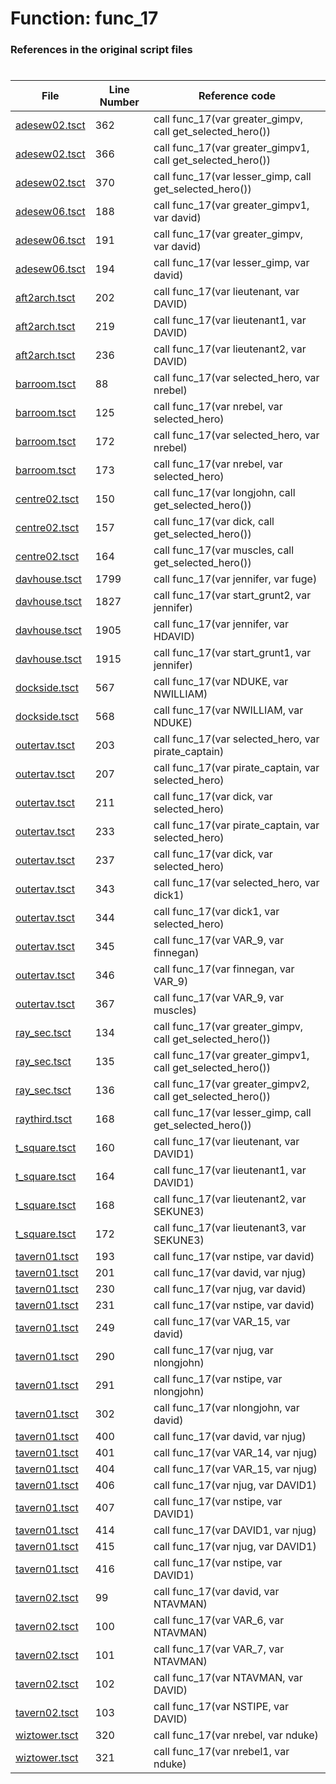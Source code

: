 # Function: func_17
### References in the original script files

#

| File | Line Number | Reference code |
| --- | --- | --- |
| [adesew02.tsct](../../../out/adesew02.tsct#L362) | 362 | call func_17(var greater_gimpv, call get_selected_hero()) |
| [adesew02.tsct](../../../out/adesew02.tsct#L366) | 366 | call func_17(var greater_gimpv1, call get_selected_hero()) |
| [adesew02.tsct](../../../out/adesew02.tsct#L370) | 370 | call func_17(var lesser_gimp, call get_selected_hero()) |
| [adesew06.tsct](../../../out/adesew06.tsct#L188) | 188 | call func_17(var greater_gimpv1, var david) |
| [adesew06.tsct](../../../out/adesew06.tsct#L191) | 191 | call func_17(var greater_gimpv, var david) |
| [adesew06.tsct](../../../out/adesew06.tsct#L194) | 194 | call func_17(var lesser_gimp, var david) |
| [aft2arch.tsct](../../../out/aft2arch.tsct#L202) | 202 | call func_17(var lieutenant, var DAVID) |
| [aft2arch.tsct](../../../out/aft2arch.tsct#L219) | 219 | call func_17(var lieutenant1, var DAVID) |
| [aft2arch.tsct](../../../out/aft2arch.tsct#L236) | 236 | call func_17(var lieutenant2, var DAVID) |
| [barroom.tsct](../../../out/barroom.tsct#L88) | 88 | call func_17(var selected_hero, var nrebel) |
| [barroom.tsct](../../../out/barroom.tsct#L125) | 125 | call func_17(var nrebel, var selected_hero) |
| [barroom.tsct](../../../out/barroom.tsct#L172) | 172 | call func_17(var selected_hero, var nrebel) |
| [barroom.tsct](../../../out/barroom.tsct#L173) | 173 | call func_17(var nrebel, var selected_hero) |
| [centre02.tsct](../../../out/centre02.tsct#L150) | 150 | call func_17(var longjohn, call get_selected_hero()) |
| [centre02.tsct](../../../out/centre02.tsct#L157) | 157 | call func_17(var dick, call get_selected_hero()) |
| [centre02.tsct](../../../out/centre02.tsct#L164) | 164 | call func_17(var muscles, call get_selected_hero()) |
| [davhouse.tsct](../../../out/davhouse.tsct#L1799) | 1799 | call func_17(var jennifer, var fuge) |
| [davhouse.tsct](../../../out/davhouse.tsct#L1827) | 1827 | call func_17(var start_grunt2, var jennifer) |
| [davhouse.tsct](../../../out/davhouse.tsct#L1905) | 1905 | call func_17(var jennifer, var HDAVID) |
| [davhouse.tsct](../../../out/davhouse.tsct#L1915) | 1915 | call func_17(var start_grunt1, var jennifer) |
| [dockside.tsct](../../../out/dockside.tsct#L567) | 567 | call func_17(var NDUKE, var NWILLIAM) |
| [dockside.tsct](../../../out/dockside.tsct#L568) | 568 | call func_17(var NWILLIAM, var NDUKE) |
| [outertav.tsct](../../../out/outertav.tsct#L203) | 203 | call func_17(var selected_hero, var pirate_captain) |
| [outertav.tsct](../../../out/outertav.tsct#L207) | 207 | call func_17(var pirate_captain, var selected_hero) |
| [outertav.tsct](../../../out/outertav.tsct#L211) | 211 | call func_17(var dick, var selected_hero) |
| [outertav.tsct](../../../out/outertav.tsct#L233) | 233 | call func_17(var pirate_captain, var selected_hero) |
| [outertav.tsct](../../../out/outertav.tsct#L237) | 237 | call func_17(var dick, var selected_hero) |
| [outertav.tsct](../../../out/outertav.tsct#L343) | 343 | call func_17(var selected_hero, var dick1) |
| [outertav.tsct](../../../out/outertav.tsct#L344) | 344 | call func_17(var dick1, var selected_hero) |
| [outertav.tsct](../../../out/outertav.tsct#L345) | 345 | call func_17(var VAR_9, var finnegan) |
| [outertav.tsct](../../../out/outertav.tsct#L346) | 346 | call func_17(var finnegan, var VAR_9) |
| [outertav.tsct](../../../out/outertav.tsct#L367) | 367 | call func_17(var VAR_9, var muscles) |
| [ray_sec.tsct](../../../out/ray_sec.tsct#L134) | 134 | call func_17(var greater_gimpv, call get_selected_hero()) |
| [ray_sec.tsct](../../../out/ray_sec.tsct#L135) | 135 | call func_17(var greater_gimpv1, call get_selected_hero()) |
| [ray_sec.tsct](../../../out/ray_sec.tsct#L136) | 136 | call func_17(var greater_gimpv2, call get_selected_hero()) |
| [raythird.tsct](../../../out/raythird.tsct#L168) | 168 | call func_17(var lesser_gimp, call get_selected_hero()) |
| [t_square.tsct](../../../out/t_square.tsct#L160) | 160 | call func_17(var lieutenant, var DAVID1) |
| [t_square.tsct](../../../out/t_square.tsct#L164) | 164 | call func_17(var lieutenant1, var DAVID1) |
| [t_square.tsct](../../../out/t_square.tsct#L168) | 168 | call func_17(var lieutenant2, var SEKUNE3) |
| [t_square.tsct](../../../out/t_square.tsct#L172) | 172 | call func_17(var lieutenant3, var SEKUNE3) |
| [tavern01.tsct](../../../out/tavern01.tsct#L193) | 193 | call func_17(var nstipe, var david) |
| [tavern01.tsct](../../../out/tavern01.tsct#L201) | 201 | call func_17(var david, var njug) |
| [tavern01.tsct](../../../out/tavern01.tsct#L230) | 230 | call func_17(var njug, var david) |
| [tavern01.tsct](../../../out/tavern01.tsct#L231) | 231 | call func_17(var nstipe, var david) |
| [tavern01.tsct](../../../out/tavern01.tsct#L249) | 249 | call func_17(var VAR_15, var david) |
| [tavern01.tsct](../../../out/tavern01.tsct#L290) | 290 | call func_17(var njug, var nlongjohn) |
| [tavern01.tsct](../../../out/tavern01.tsct#L291) | 291 | call func_17(var nstipe, var nlongjohn) |
| [tavern01.tsct](../../../out/tavern01.tsct#L302) | 302 | call func_17(var nlongjohn, var david) |
| [tavern01.tsct](../../../out/tavern01.tsct#L400) | 400 | call func_17(var david, var njug) |
| [tavern01.tsct](../../../out/tavern01.tsct#L401) | 401 | call func_17(var VAR_14, var njug) |
| [tavern01.tsct](../../../out/tavern01.tsct#L404) | 404 | call func_17(var VAR_15, var njug) |
| [tavern01.tsct](../../../out/tavern01.tsct#L406) | 406 | call func_17(var njug, var DAVID1) |
| [tavern01.tsct](../../../out/tavern01.tsct#L407) | 407 | call func_17(var nstipe, var DAVID1) |
| [tavern01.tsct](../../../out/tavern01.tsct#L414) | 414 | call func_17(var DAVID1, var njug) |
| [tavern01.tsct](../../../out/tavern01.tsct#L415) | 415 | call func_17(var njug, var DAVID1) |
| [tavern01.tsct](../../../out/tavern01.tsct#L416) | 416 | call func_17(var nstipe, var DAVID1) |
| [tavern02.tsct](../../../out/tavern02.tsct#L99) | 99 | call func_17(var david, var NTAVMAN) |
| [tavern02.tsct](../../../out/tavern02.tsct#L100) | 100 | call func_17(var VAR_6, var NTAVMAN) |
| [tavern02.tsct](../../../out/tavern02.tsct#L101) | 101 | call func_17(var VAR_7, var NTAVMAN) |
| [tavern02.tsct](../../../out/tavern02.tsct#L102) | 102 | call func_17(var NTAVMAN, var DAVID) |
| [tavern02.tsct](../../../out/tavern02.tsct#L103) | 103 | call func_17(var NSTIPE, var DAVID) |
| [wiztower.tsct](../../../out/wiztower.tsct#L320) | 320 | call func_17(var nrebel, var nduke) |
| [wiztower.tsct](../../../out/wiztower.tsct#L321) | 321 | call func_17(var nrebel1, var nduke) |
